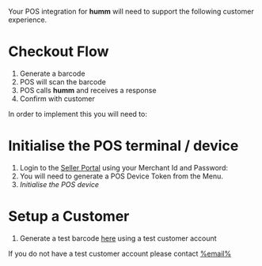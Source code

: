 Your POS integration for **humm** will need to support the following customer experience.

# Checkout Flow
1. Generate a barcode
2. POS will scan the barcode
3. POS calls **humm** and receives a response
4. Confirm with customer


In order to implement this you will need to: 

# Initialise the POS terminal / device

1. Login to the [Seller Portal](https://integration-seller.%domain%) using your Merchant Id and Password: 
2. You will need to generate a POS Device Token from the Menu.
3. *Initialise the POS device*
   

# Setup a Customer

1. Generate a test barcode [here](https://integration-cart.shophumm.com.au/barcode) using a test customer account

If you do not have a test customer account please contact <a href="mailto:%email%">%email%</a>




